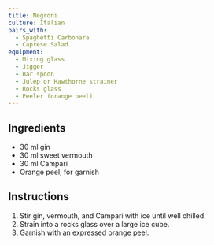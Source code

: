 ```yaml
---
title: Negroni
culture: Italian
pairs_with:
  - Spaghetti Carbonara
  - Caprese Salad
equipment:
  - Mixing glass
  - Jigger
  - Bar spoon
  - Julep or Hawthorne strainer
  - Rocks glass
  - Peeler (orange peel)
---
```


## Ingredients
- 30 ml gin
- 30 ml sweet vermouth
- 30 ml Campari
- Orange peel, for garnish

## Instructions
1. Stir gin, vermouth, and Campari with ice until well chilled.
2. Strain into a rocks glass over a large ice cube.
3. Garnish with an expressed orange peel.
